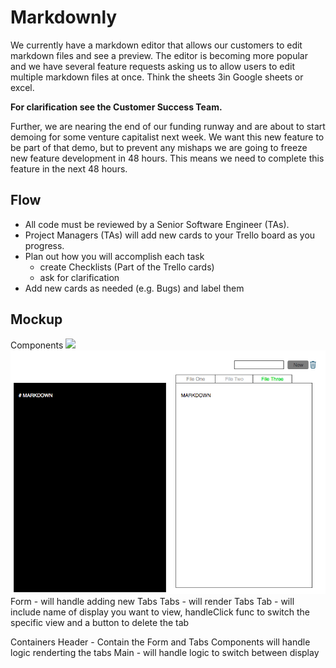 # Markdownly

We currently have a markdown editor that allows our customers to edit markdown
files and see a preview. The editor is becoming more popular and we have several
feature requests asking us to allow users to edit multiple markdown files at once.
Think the sheets 3in Google sheets or excel.

**For clarification see the Customer Success Team.**

Further, we are nearing the end of our funding runway and are about to start demoing
for some venture capitalist next week. We want this new feature to be part of that
demo, but to prevent any mishaps we are going to freeze new feature development in
48 hours. This means we need to complete this feature in the next 48 hours.

## Flow

* All code must be reviewed by a Senior Software Engineer (TAs).
* Project Managers (TAs) will add new cards to your Trello board as you progress.
* Plan out how you will accomplish each task
  * create Checklists (Part of the Trello cards)
  * ask for clarification
* Add new cards as needed (e.g. Bugs) and label them

## Mockup

Components
![](assets/image.png)
![](assets/image2.png)
  Form - will handle adding new Tabs
  Tabs - will render Tabs
  Tab - will include name of display you want to view, handleClick func to switch the specific view and a button to delete the tab

Containers
  Header - Contain the Form and Tabs Components will handle logic renderting the tabs
  Main - will handle logic to switch between display
